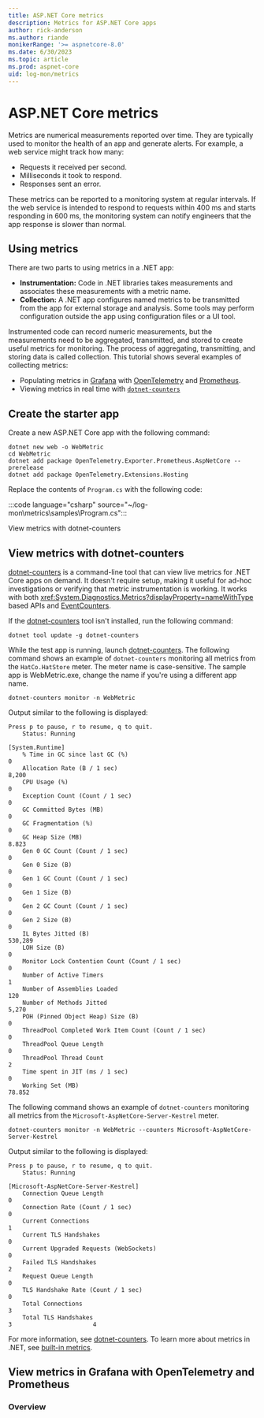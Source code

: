 ```yaml
---
title: ASP.NET Core metrics
description: Metrics for ASP.NET Core apps
author: rick-anderson
ms.author: riande
monikerRange: '>= aspnetcore-8.0'
ms.date: 6/30/2023
ms.topic: article
ms.prod: aspnet-core
uid: log-mon/metrics
---
```


# ASP.NET Core metrics

Metrics are numerical measurements reported over time. They are typically used to monitor the health of an app and generate alerts. For example, a web service might track how many:

* Requests it received per second.
* Milliseconds it took to respond.
* Responses sent an error.

These metrics can be reported to a monitoring system at regular intervals. If the web service is intended to respond to requests within 400 ms and starts responding in 600 ms, the monitoring system can notify engineers that the app response is slower than normal.

## Using metrics

There are two parts to using metrics in a .NET app:

* **Instrumentation:** Code in .NET libraries takes measurements and associates these measurements with a metric name.
* **Collection:** A .NET app configures named metrics to be transmitted from the app for external storage and analysis. Some tools may perform configuration outside the app using configuration files or a UI tool.

Instrumented code can record numeric measurements, but the measurements need to be aggregated, transmitted, and stored to create useful metrics for monitoring. The process of aggregating, transmitting, and storing data is called collection. This tutorial shows several examples of collecting metrics:

* Populating metrics in [Grafana](https://grafana.com/) with [OpenTelemetry](https://opentelemetry.io/) and [Prometheus](https://prometheus.io/).
* Viewing metrics in real time with [`dotnet-counters`](/dotnet/core/diagnostics/dotnet-counters)

## Create the starter app

Create a new ASP.NET Core app with the following command:

```dotnetcli
dotnet new web -o WebMetric
cd WebMetric
dotnet add package OpenTelemetry.Exporter.Prometheus.AspNetCore --prerelease
dotnet add package OpenTelemetry.Extensions.Hosting
```

Replace the contents of `Program.cs` with the following code:

:::code language="csharp" source="~/log-mon\metrics\samples\Program.cs":::

View metrics with dotnet-counters

## View metrics with dotnet-counters

[dotnet-counters](/dotnet/core/diagnostics/dotnet-counters) is a command-line tool that can view live metrics for .NET Core apps on demand. It doesn't require setup, making it useful for ad-hoc investigations or verifying that metric instrumentation is working. It works with both <xref:System.Diagnostics.Metrics?displayProperty=nameWithType> based APIs and [EventCounters](/dotnet/core/diagnostics/event-counters).

If the [dotnet-counters](/dotnet/core/diagnostics/dotnet-counters) tool isn't installed, run the following command:

```dotnetcli
dotnet tool update -g dotnet-counters
```

While the test app is running, launch [dotnet-counters](/dotnet/core/diagnostics/dotnet-counters). The following command shows an example of `dotnet-counters` monitoring all metrics from the `HatCo.HatStore` meter. The meter name is case-sensitive. The sample app is WebMetric.exe, change the name if you're using a different app name.

```dotnetcli
dotnet-counters monitor -n WebMetric
```

Output similar to the following is displayed:

```dotnetcli
Press p to pause, r to resume, q to quit.
    Status: Running

[System.Runtime]
    % Time in GC since last GC (%)                                         0
    Allocation Rate (B / 1 sec)                                        8,200
    CPU Usage (%)                                                          0
    Exception Count (Count / 1 sec)                                        0
    GC Committed Bytes (MB)                                                0
    GC Fragmentation (%)                                                   0
    GC Heap Size (MB)                                                      8.823
    Gen 0 GC Count (Count / 1 sec)                                         0
    Gen 0 Size (B)                                                         0
    Gen 1 GC Count (Count / 1 sec)                                         0
    Gen 1 Size (B)                                                         0
    Gen 2 GC Count (Count / 1 sec)                                         0
    Gen 2 Size (B)                                                         0
    IL Bytes Jitted (B)                                              530,289
    LOH Size (B)                                                           0
    Monitor Lock Contention Count (Count / 1 sec)                          0
    Number of Active Timers                                                1
    Number of Assemblies Loaded                                          120
    Number of Methods Jitted                                           5,270
    POH (Pinned Object Heap) Size (B)                                      0
    ThreadPool Completed Work Item Count (Count / 1 sec)                   0
    ThreadPool Queue Length                                                0
    ThreadPool Thread Count                                                2
    Time spent in JIT (ms / 1 sec)                                         0
    Working Set (MB)                                                      78.852
```

The following command shows an example of `dotnet-counters` monitoring all metrics from the `Microsoft-AspNetCore-Server-Kestrel` meter.

```dotnetcli
dotnet-counters monitor -n WebMetric --counters Microsoft-AspNetCore-Server-Kestrel
```

Output similar to the following is displayed:

```dotnetcli
Press p to pause, r to resume, q to quit.
    Status: Running

[Microsoft-AspNetCore-Server-Kestrel]
    Connection Queue Length                                                0
    Connection Rate (Count / 1 sec)                                        0
    Current Connections                                                    1
    Current TLS Handshakes                                                 0
    Current Upgraded Requests (WebSockets)                                 0
    Failed TLS Handshakes                                                  2
    Request Queue Length                                                   0
    TLS Handshake Rate (Count / 1 sec)                                     0
    Total Connections                                                      3
    Total TLS Handshakes                                                   3                       4
```

For more information, see [dotnet-counters](/dotnet/core/diagnostics/dotnet-counters). To learn more about metrics in .NET, see [built-in metrics](/dotnet/core/diagnostics/available-counters).

## View metrics in Grafana with OpenTelemetry and Prometheus

### Overview